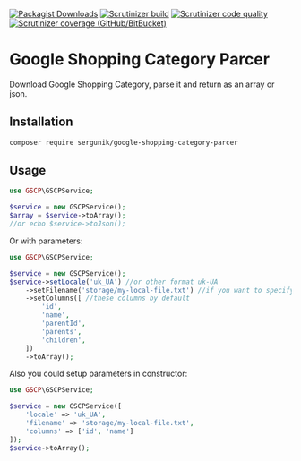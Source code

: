 [![Packagist Downloads](https://img.shields.io/packagist/dt/sergunik/google-shopping-category-parcer)](https://packagist.org/packages/sergunik/google-shopping-category-parcer)
[![Scrutinizer build](https://img.shields.io/scrutinizer/build/g/sergunik/google-shopping-category-parcer/master)](https://scrutinizer-ci.com/g/sergunik/google-shopping-category-parcer/build-status/master)
[![Scrutinizer code quality](https://img.shields.io/scrutinizer/quality/g/sergunik/google-shopping-category-parcer/master)](https://scrutinizer-ci.com/g/sergunik/google-shopping-category-parcer/)
[![Scrutinizer coverage (GitHub/BitBucket)](https://img.shields.io/scrutinizer/coverage/g/sergunik/google-shopping-category-parcer/master)](https://scrutinizer-ci.com/g/sergunik/google-shopping-category-parcer/code-structure/master/code-coverage)


# Google Shopping Category Parcer
Download Google Shopping Category, parse it and return as an array or json.

## Installation

```bash
composer require sergunik/google-shopping-category-parcer
``` 

## Usage

```php
use GSCP\GSCPService;

$service = new GSCPService();
$array = $service->toArray();
//or echo $service->toJson();
```

Or with parameters:
```php
use GSCP\GSCPService;

$service = new GSCPService();
$service->setLocale('uk_UA') //or other format uk-UA
    ->setFilename('storage/my-local-file.txt') //if you want to specify cache file
    ->setColumns([ //these columns by default 
        'id',
        'name',
        'parentId',
        'parents',
        'children',
    ])  
    ->toArray();
```

Also you could setup parameters in constructor:
```php
use GSCP\GSCPService;

$service = new GSCPService([
    'locale' => 'uk_UA',
    'filename' => 'storage/my-local-file.txt',
    'columns' => ['id', 'name']
]);
$service->toArray();
```

